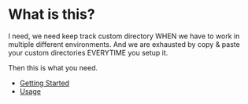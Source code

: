 # What is this?
I need, we need keep track custom directory WHEN we have to work in multiple different environments. And we are exhausted by copy & paste your custom directories EVERYTIME you setup it.

Then this is what you need.

- [Getting Started](https://)
- [Usage](https://)
